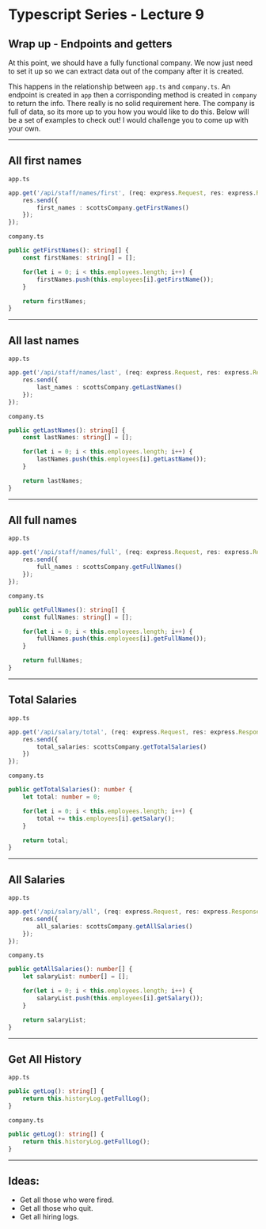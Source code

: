 # Typescript Series - Lecture 9

## Wrap up - Endpoints and getters

At this point, we should have a fully functional company. We now just need to set it up so we can extract data out of the 
company after it is created.

This happens in the relationship between `app.ts` and `company.ts`. An endpoint is created in `app` then a corrisponding 
method is created in `company` to return the info. There really is no solid requirement here. The company is full of data,
so its more up to you how you would like to do this. Below will be a set of examples to check out! I would challenge you to 
come up with your own.

---

## All first names

`app.ts`

```typescript
app.get('/api/staff/names/first', (req: express.Request, res: express.Response) => {
    res.send({
        first_names : scottsCompany.getFirstNames()
    });
});
```

`company.ts`

```typescript
public getFirstNames(): string[] {
    const firstNames: string[] = [];

    for(let i = 0; i < this.employees.length; i++) {
        firstNames.push(this.employees[i].getFirstName());
    }

    return firstNames;
}
```

---

## All last names

`app.ts`

```typescript
app.get('/api/staff/names/last', (req: express.Request, res: express.Response) => {
    res.send({
        last_names : scottsCompany.getLastNames()
    });
});
```

`company.ts`

```typescript
public getLastNames(): string[] {
    const lastNames: string[] = [];

    for(let i = 0; i < this.employees.length; i++) {
        lastNames.push(this.employees[i].getLastName());
    }

    return lastNames;
}
```

---

## All full names

`app.ts`

```typescript
app.get('/api/staff/names/full', (req: express.Request, res: express.Response) => {
    res.send({
        full_names : scottsCompany.getFullNames()
    });
});
```

`company.ts`

```typescript
public getFullNames(): string[] {
    const fullNames: string[] = [];

    for(let i = 0; i < this.employees.length; i++) {
        fullNames.push(this.employees[i].getFullName());
    }

    return fullNames;
}
```

---

## Total Salaries

`app.ts`

```typescript
app.get('/api/salary/total', (req: express.Request, res: express.Response) => {
    res.send({
        total_salaries: scottsCompany.getTotalSalaries()
    })
});
```

`company.ts`

```typescript
public getTotalSalaries(): number {
    let total: number = 0;

    for(let i = 0; i < this.employees.length; i++) {
        total += this.employees[i].getSalary();
    }

    return total;
}
```

---

## All Salaries

`app.ts`

```typescript
app.get('/api/salary/all', (req: express.Request, res: express.Response) => {
    res.send({
        all_salaries: scottsCompany.getAllSalaries()
    });
});
```

`company.ts`

```typescript
public getAllSalaries(): number[] {
    let salaryList: number[] = [];

    for(let i = 0; i < this.employees.length; i++) {
        salaryList.push(this.employees[i].getSalary());
    }

    return salaryList;
}
```

---

## Get All History

`app.ts`

```typescript
public getLog(): string[] {
    return this.historyLog.getFullLog();
}
```

`company.ts`

```typescript
public getLog(): string[] {
    return this.historyLog.getFullLog();
}
```

---

## Ideas:

- Get all those who were fired.
- Get all those who quit.
- Get all hiring logs.

